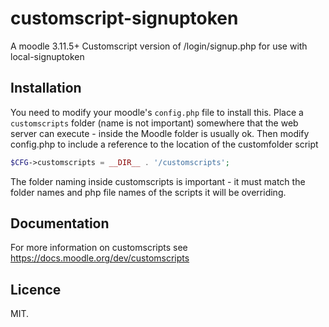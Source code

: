 # customscript-signuptoken
A moodle 3.11.5+ Customscript version of /login/signup.php for use with local-signuptoken

## Installation

You need to modify your moodle's `config.php` file to install this. Place a `customscripts` folder (name is not important) somewhere that the web server can execute - inside the Moodle folder is usually ok. Then modify config.php to include a reference to the location of the customfolder script

```php
$CFG->customscripts = __DIR__ . '/customscripts';
```

The folder naming inside customscripts is important - it must match the folder names and php file names of the scripts it will be overriding.

## Documentation

For more information on customscripts see https://docs.moodle.org/dev/customscripts

## Licence

MIT.